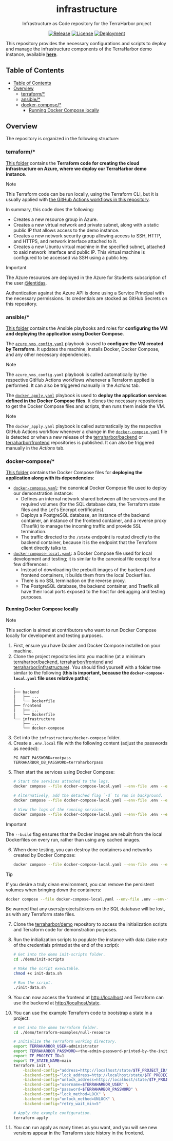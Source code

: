<h1 align="center" style="margin-top: 0px;">infrastructure</h1>

<p align="center">Infrastructure as Code repository for the TerraHarbor project</p>

<div align="center">

<a href="https://github.com/terraharbor/infrastructure/releases"><img alt="Release" src="https://img.shields.io/github/v/release/terraharbor/infrastructure?style=for-the-badge"></a>
<a href="https://github.com/terraharbor/infrastructure?tab=GPL-3.0-1-ov-file#readme"><img alt="License" src="https://img.shields.io/github/license/terraharbor/infrastructure?style=for-the-badge&logo=gplv3"></a>
<a href="https://github.com/terraharbor/infrastructure/actions/workflows/ansible-docker-apply.yaml"><img alt="Deployment" src="https://img.shields.io/github/actions/workflow/status/terraharbor/infrastructure/ansible-docker-apply.yaml?style=for-the-badge&logo=docker&label=Deployment"></a>

</div>

This repository provides the necessary configurations and scripts to deploy and manage the infrastructure components of the TerraHarbor demo instance, available [**here**](https://terraharbor.westeurope.cloudapp.azure.com).

## Table of Contents

- [Table of Contents](#table-of-contents)
- [Overview](#overview)
  - [terraform/\*](#terraform)
  - [ansible/\*](#ansible)
  - [docker-compose/\*](#docker-compose)
    - [Running Docker Compose locally](#running-docker-compose-locally)

## Overview

The repository is organized in the following structure:

### terraform/*

[This folder](./terraform/) contains the **Terraform code for creating the cloud infrastructure on Azure, where we deploy our TerraHarbor demo instance**.

> [!NOTE]
> This Terraform code can be run locally, using the Terraform CLI, but it is usually applied with [the GitHub Actions workflows in this repository](./.github/workflows).

In summary, this code does the following:

- Creates a new resource group in Azure.
- Creates a new virtual network and private subnet, along with a static public IP that allows access to the demo instance.
- Creates a new network security group allowing access to SSH, HTTP, and HTTPS, and network interface attached to it.
- Creates a new Ubuntu virtual machine in the specified subnet, attached to said network interface and public IP. This virtual machine is configured to be accessed via SSH using a public key.

> [!IMPORTANT]
> The Azure resources are deployed in the Azure for Students subscription of the user [@lentidas](https://github.com/lentidas).
> 
> Authentication against the Azure API is done using a Service Principal with the necessary permissions. Its credentials are stocked as GitHub Secrets on this repository.

### ansible/*

[This folder](./ansible/) contains the Ansible playbooks and roles for **configuring the VM and deploying the application using Docker Compose**.

The [`azure_vms_config.yaml`](./ansible/azure_vms_config.yaml) playbook is used to **configure the VM created by Terraform**. It updates the machine, installs Docker, Docker Compose, and any other necessary dependencies. 

> [!NOTE]
> The `azure_vms_config.yaml` playbook is called automatically by the respective GitHub Actions workflows whenever a Terraform applied is performed. It can also be triggered manually in the *Actions* tab.

The [`docker_apply.yaml`](./ansible/docker_apply.yaml) playbook is used to **deploy the application services defined in the Docker Compose files**. It clones the necessary repositories to get the Docker Compose files and scripts, then runs them inside the VM.

> [!NOTE]
> The `docker_apply.yaml` playbook is called automatically by the respective GitHub Actions workflow whenever a change in the [`docker-compose.yaml`](./docker-compose/docker-compose.yaml) file is detected or when a new release of the [terraharbor/backend](https://github.com/terraharbor/backend) or [terraharbor/frontend](https://github.com/terraharbor/frontend) repositories is published. It can also be triggered manually in the *Actions* tab.

<!-- TODO Add instructions to run Ansible locally -->

### docker-compose/*

[This folder](./docker-compose/) contains the Docker Compose files for **deploying the application along with its dependencies**:

- [`docker-compose.yaml`](./docker-compose/docker-compose.yaml): the canonical Docker Compose file used to deploy our demonstration instance:
  - Defines an internal network shared between all the services and the required volumes (for the SQL database data, the Terraform state files and the Let's Encrypt certificates).
  - Deploys a PostgreSQL database, an instance of the backend container, an instance of the frontend container, and a reverse proxy (Traefik) to manage the incoming traffic and provide SSL termination.
  - The traffic directed to the `/state` endpoint is routed directly to the backend container, because it is the endpoint that the Terraform client directly talks to.
- [`docker-compose-local.yaml`](./docker-compose/docker-compose-local.yaml): a Docker Compose file used for local development and testing; it is similar to the canonical file except for a few differences:
  - Instead of downloading the prebuilt images of the backend and frontend containers, it builds them from the local Dockerfiles.
  - There is no SSL termination on the reverse proxy.
  - The PostgreSQL database, the backend container, and Traefik all have their local ports exposed to the host for debugging and testing purposes.

#### Running Docker Compose locally

> [!NOTE]
> This section is aimed at contributors who want to run Docker Compose locally for development and testing purposes.

1. First, ensure you have Docker and Docker Compose installed on your machine.
2. Clone the project repositories into you machine (at a minimum [terraharbor/backend](https://github.com/terraharbor/backend), [terraharbor/frontend](https://github.com/terraharbor/frontend) and [terraharbor/infrastructure](https://github.com/terraharbor/infrastructure)). You should find yourself with a folder tree similar to the following (**this is important, because the `docker-compose-local.yaml` file uses relative paths**):
    ```
    .
    ├── backend
    |   ├── ...
    |   └── Dockerfile
    ├── frontend
    |   ├── ...
    |   └── Dockerfile
    └── infrastructure
        ├── ...
        └── docker-compose
    ```
3. Get into the `infrastructure/docker-compose` folder.
4. Create a `.env.local` file with the following content (adjust the passwords as needed):
    ```
    PG_ROOT_PASSWORD=rootpass
    TERRAHARBOR_DB_PASSWORD=terraharborpass
    ```
5. Then start the services using Docker Compose:
    ```bash
    # Start the services attached to the logs.
    docker compose --file docker-compose-local.yaml --env-file .env --env-file .env.local up --build

    # Alternatively, add the detached flag `-d` to run in background.
    docker compose --file docker-compose-local.yaml --env-file .env --env-file .env.local up --build -d

    # View the logs of the running services.
    docker compose --file docker-compose-local.yaml --env-file .env --env-file .env.local logs -f
    ```
> [!IMPORTANT]
> The `--build` flag ensures that the Docker images are rebuilt from the local Dockerfiles on every run, rather than using any cached images.

6. When done testing, you can destroy the containers and networks created by Docker Compose:
    ```bash
    docker compose --file docker-compose-local.yaml --env-file .env --env-file .env.local down
    ```
> [!TIP]
> If you desire a truly clean environment, you can remove the persistent volumes when bringing down the containers:
> ```bash
> docker compose --file docker-compose-local.yaml --env-file .env --env-file .env.local down --volumes
> ```
> Be warned that any users/projects/tokens on the SQL database will be lost, as with any Terraform state files.

7. Clone the [terraharbor/demo](https://github.com/terraharbor/demo) repository to access the initialization scripts and Terraform code for demonstration purposes.

8. Run the initialization scripts to populate the instance with data (take note of the credentials printed at the end of the script):
    ```bash
    # Get into the demo init-scripts folder.
    cd ./demo/init-scripts

    # Make the script executable.
    chmod +x init-data.sh

    # Run the script.
    ./init-data.sh
    ```
 
9. You can now access the frontend at [http://localhost](http://localhost) and Terraform can use the backend at [http://localhost/state](http://localhost/state).

10. You can use the example Terraform code to bootstrap a state in a project:
    ```bash
    # Get into the demo terraform folder.
    cd ./demo/terraform-examples/null-resource

    # Initialize the Terraform working directory.
    export TERRAHARBOR_USER=administrator
    export TERRAHARBOR_PASSWORD=<the-admin-password-printed-by-the-init-script>
    export TF_PROJECT_ID=1
    export TF_STATE_NAME=main
    terraform init \
        -backend-config="address=http://localhost/state/$TF_PROJECT_ID/$TF_STATE_NAME" \
        -backend-config="lock_address=http://localhost/state/$TF_PROJECT_ID/$TF_STATE_NAME" \
        -backend-config="unlock_address=http://localhost/state/$TF_PROJECT_ID/$TF_STATE_NAME" \
        -backend-config="username=$TERRAHARBOR_USER" \
        -backend-config="password=$TERRAHARBOR_PASSWORD" \
        -backend-config="lock_method=LOCK" \
        -backend-config="unlock_method=UNLOCK" \
        -backend-config="retry_wait_min=5" 

    # Apply the example configuration.
    terraform apply
    ```

11. You can run apply as many times as you want, and you will see new versions appear in the Terraform state history in the frontend.
